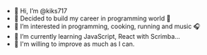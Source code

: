 - 👋 Hi, I’m @kiks717
- 🤠 Decided to build my career in programming world 🎉
- 👀 I’m interested in programming, cooking, running and music 🎧
- 🌱 I’m currently learning JavaScript, React with Scrimba...
- 🤞 I'm willing to improve as much as I can. 
<!---
kiks717/kiks717 is a ✨ special ✨ repository because its `README.md` (this file) appears on your GitHub profile.
You can click the Preview link to take a look at your changes.
--->
